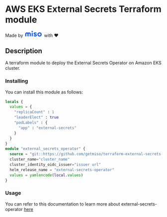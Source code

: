 # AWS EKS External Secrets Terraform module

Made by <img src="logo.png" width="60" margin alt="Miso"> with ❤️

## Description

A terraform module to deploy the External Secrets Operator on Amazon EKS cluster.

### Installing

You can install this module as follows:

```tf
locals {
  values = {
    "replicaCount" : 1
    "leaderElect" : true
    "podLabels" : {
      "app" : "external-secrets"
    }
  }
}
module "external_secrets_operator" {
  source = "git::https://github.com/getmiso/terraform-external-secrets-operator.git"
  cluster_name="cluster_name"
  cluster_identity_oidc_issuer="issuer url"
  helm_release_name = "external-secrets-operator"
  values = yamlencode(local.values)
}

```

### Usage

You can refer to this documentation to learn more about external-secrets-operator [here](https://external-secrets.io/)

